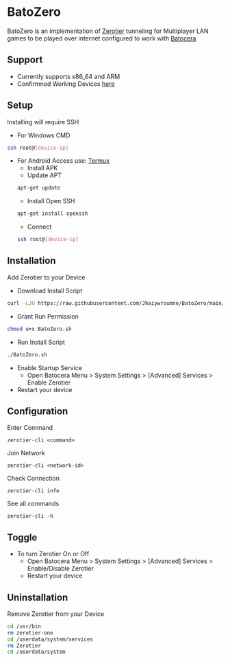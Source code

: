 # BatoZero
BatoZero is an implementation of [Zerotier](https://github.com/zerotier/ZeroTierOne) tunneling for Multiplayer LAN games to be played over internet configured to work with [Batocera](https://batocera.org/)

## Support
- Currently supports x86_64 and ARM
- Confirmned Working Devices [here](https://raw.githubusercontent.com/Jhaiywroumne/BatoZero/main/Devices.txt)

## Setup
Installing will require SSH
- For Windows CMD
```sh
ssh root@[device-ip]
```
- For Android Access use: [Termux](https://f-droid.org/en/packages/com.termux/)
   * Install APK
   * Update APT
   ```sh
   apt-get update
   ```
   * Install Open SSH
   ```sh
   apt-get install openssh
   ```
   * Connect
   ```sh
   ssh root@[device-ip]
   ```
## Installation
Add Zerotier to your Device
 - Download Install Script
```sh
curl -LJO https://raw.githubusercontent.com/Jhaiywroumne/BatoZero/main/BatoZero.sh
```
 - Grant Run Permission
 ```sh
chmod u+x BatoZero.sh
```
 - Run Install Script
```sh
./BatoZero.sh
```
 - Enable Startup Service
     * Open Batocera Menu > System Settings > [Advanced] Services > Enable Zerotier
- Restart your device

## Configuration
Enter Command
```
zerotier-cli <command>
```
Join Network
```
zerotier-cli <network-id>
```
Check Connection
```
zerotier-cli info
```

See all commands
```
zerotier-cli -h
```

## Toggle
- To turn Zerotier On or Off
     * Open Batocera Menu > System Settings > [Advanced] Services > Enable/Disable Zerotier
     * Restart your device

## Uninstallation
Remove Zerotier from your Device
```sh
cd /usr/bin
rm zerotier-one
cd /userdata/system/services
rm Zerotier
cd /userdata/system
```
